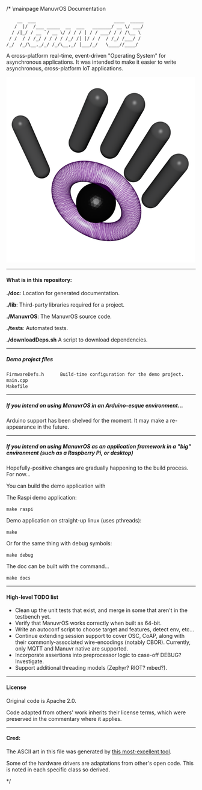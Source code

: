 /* \mainpage ManuvrOS Documentation

        __  ___                             ____  _____
       /  |/  /___ _____  __  ___   _______/ __ \/ ___/
      / /|_/ / __ `/ __ \/ / / / | / / ___/ / / /\__ \  
     / /  / / /_/ / / / / /_/ /| |/ / /  / /_/ /___/ /  
    /_/  /_/\__,_/_/ /_/\__,_/ |___/_/   \____//____/   


A cross-platform real-time, event-driven "Operating System" for asynchronous applications. It was intended to make it easier to write asynchronous, cross-platform IoT applications.

![ManuvrOS](doc/3d-logo.png)


----------------------
#### What is in this repository:
**./doc**:  Location for generated documentation.

**./lib**:  Third-party libraries required for a project.

**./ManuvrOS**:  The ManuvrOS source code.

**./tests**:  Automated tests.

**./downloadDeps.sh**   A script to download dependencies.


----------------------
##### Demo project files
    FirmwareDefs.h      Build-time configuration for the demo project.
    main.cpp            
    Makefile


----------------------
##### If you intend on using ManuvrOS in an Arduino-esque environment...
Arduino support has been shelved for the moment. It may make a re-appearance in the future.


----------------------
##### If you intend on using ManuvrOS as an application framework in a "big" environment (such as a Raspberry Pi, or desktop)

Hopefully-positive changes are gradually happening to the build process. For now...

You can build the demo application with

The Raspi demo application:

    make raspi

Demo application on straight-up linux (uses pthreads):

    make

Or for the same thing with debug symbols:

    make debug

The doc can be built with the command...

    make docs



----------------------
#### High-level TODO list
-   Clean up the unit tests that exist, and merge in some that aren't in the testbench yet.
-   Verify that ManuvrOS works correctly when built as 64-bit.
-   Write an autoconf script to choose target and features, detect env, etc...
-   Continue extending session support to cover OSC, CoAP, along with their commonly-associated wire-encodings (notably CBOR). Currently, only MQTT and Manuvr native are supported.
-   Incorporate assertions into preprocessor logic to case-off DEBUG? Investigate.
-   Support additional threading models (Zephyr? RIOT? mbed?).

----------------------
#### License
Original code is Apache 2.0.

Code adapted from others' work inherits their license terms, which were preserved in the commentary where it applies.

----------------------
#### Cred:
The ASCII art in this file was generated by [this most-excellent tool](http://patorjk.com/software/taag).

Some of the hardware drivers are adaptations from other's open code. This is noted in each specific class so derived.

*/
